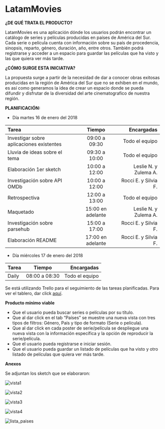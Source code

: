 # LatamMovies

**¿DE QUÉ TRATA EL PRODUCTO?**

LatamMovies es una aplicación dónde los usuarios podrán encontrar un catálogo de series y películas producidas en países de América del Sur. Cada serie o película cuenta con información sobre su país de procedencia, sinopsis, reparto, género, duración, año, entre otros.
También podrá registrarse y acceder a un espacio para guardar las películas que ha visto y las que quiera ver más tarde.

**¿CÓMO SURGE ESTA INICIATIVA?**

La propuesta surge a partir de la necesidad de dar a conocer 
obras exitosas producidas en la región de América del Sur que no se exhiben 
en el mundo, es así como generamos la idea de crear un espacio 
donde se pueda difundir y disfrutar de la diversidad del arte cinematografico de nuestra región.

**PLANIFICACIÓN:**

* Día martes 16 de enero del 2018

| Tarea | Tiempo | Encargadas |
| :------- | :------: | -----: |
| Investigar sobre aplicaciones existentes | 09:00 a 09:30 | Todo el equipo |
| Lluvia de ideas sobre el tema | 09:30 a 10:00 | Todo el equipo |
| Elaboración 1er sketch  | 10:00 a 12:00 | Leslie N. y Zulema A. |
| Investigación sobre API OMDb | 10:00 a 12:00 | Rocci E. y Silvia F. |
| Retrospectiva | 12:00 a 13:00     | Todo el equipo |
| Maquetado | 15:00 en adelante | Leslie N. y Zulema A. |
| Investigación sobre parsehub  | 15:00 a 17:00 | Rocci E. y Silvia F. |
| Elaboración README  | 17:00 en adelante | Rocci E. y Silvia F. |

* Día miércoles 17 de enero del 2018

| Tarea | Tiempo | Encargadas |
| :------- | :------: | -----: |
| Daily | 08:00 a 08:30 | Todo el equipo |

Se está utilizando Trello para el seguimiento de las tareas planificadas. Para ver el tablero, dar click [aquí](https://trello.com/b/BQ8OvwAq/latammovies "Tablero-trello").

**Producto mínimo viable**

* Que el usuario pueda buscar series o películas por su título.
* Que al dar click en el tab “Países” se muestre una nueva vista con tres tipos de filtros: Género, País y tipo de formato (Serie o película).
* Que al dar click en cada poster de serie/película se despliegue una nueva vista con la información específica y la opción de reproducir la serie/película.
* Que el usuario pueda registrarse e iniciar sesión.
* Que el usuario pueda guardar un listado de películas que ha visto y otro listado de películas que quiera ver más tarde.

**Anexos**

Se adjuntan los sketch que se elaboraron:

![vista1](assets/images/vista1.jpg "vista1")

![vista2](assets/images/vista2.jpg "vista2")

![vista3](assets/images/vista3.jpg "vista3")

![vista4](assets/images/vista4.jpg "vista4")

![lista_paises](assets/images/lista_paises.jpg "lista_paises")
